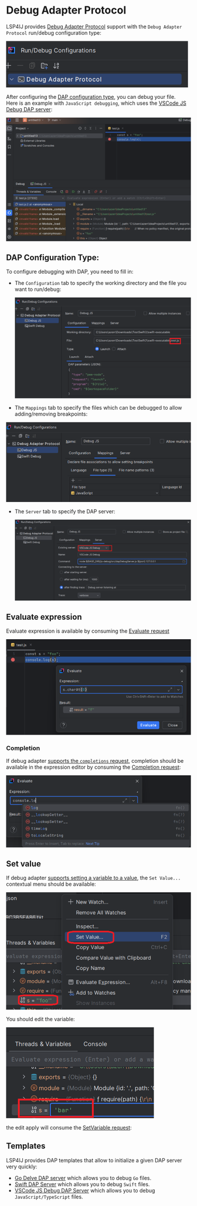 # Debug Adapter Protocol

LSP4IJ provides [Debug Adapter Protocol](https://microsoft.github.io/debug-adapter-protocol/) support
with the `Debug Adapter Protocol` run/debug configuration type:

![DAP Configuration Type](./images/DAP_config_type.png)

After configuring the [DAP configuration type](#dap-configuration-type), you can debug your file.  
Here is an example with `JavaScript debugging`, which uses the [VSCode JS Debug DAP server](./user-defined-dap/vscode-js-debug.md):

![DAP Configuration Type](./images/DAP_debugging_overview.png)

## DAP Configuration Type:

To configure debugging with DAP, you need to fill in:

- The `Configuration` tab to specify the working directory and the file you want to run/debug:

  ![DAP Configuration Type/Configuration](./images/DAP_config_type_configuration.png)

- The `Mappings` tab to specify the files which can be debugged to allow adding/removing breakpoints:

![DAP Configuration Type/Mappings](./images/DAP_config_type_mappings.png)

- The `Server` tab to specify the DAP server:
 
  ![DAP Configuration Type/Server](./images/DAP_config_type_server.png)

## Evaluate expression

Evaluate expression is available by consuming the [Evaluate request](https://microsoft.github.io/debug-adapter-protocol//specification.html#Requests_Evaluate) 

![Evaluate expression](./images/DAP_debugging_evaluate.png)

### Completion

If debug adapter [supports the `completions` request](https://microsoft.github.io/debug-adapter-protocol//specification.html#Types_Capabilities),
completion should be available in the expression editor by consuming the
[Completion request](https://microsoft.github.io/debug-adapter-protocol//specification.html#Requests_Completions):

![Completion](images/DAP_debugging_completion.png)

## Set value

If debug adapter [supports setting a variable to a value](https://microsoft.github.io/debug-adapter-protocol//specification.html#Types_Capabilities),
the `Set Value...` contextual menu should be available: 

![Set Value/Menu](images/DAP_debugging_setValue_menu.png)

You should edit the variable:

![Set Value/Edit](images/DAP_debugging_setValue_edit.png)

the edit apply will consume the
[SetVariable request](https://microsoft.github.io/debug-adapter-protocol//specification.html#Requests_SetVariable):

## Templates

LSP4IJ provides DAP templates that allow to initialize a given DAP server very quickly:

- [Go Delve DAP server](./user-defined-dap/go-delve.md) which allows you to debug `Go` files.
- [Swift DAP Server](./user-defined-dap/swift-lldb.md) which allows you to debug `Swift` files.
- [VSCode JS Debug DAP Server](./user-defined-dap/vscode-js-debug.md) which allows you to debug `JavaScript/TypeScript` files.